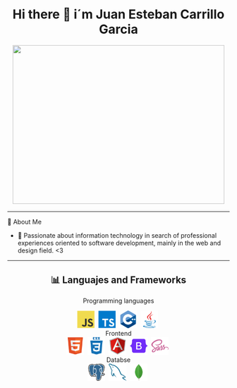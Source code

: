 ### 
<div id="header" align="center">
    <h1 align="center">Hi there 👋 i´m Juan Esteban Carrillo Garcia</h1>
    <img src="https://media0.giphy.com/media/qgQUggAC3Pfv687qPC/giphy.gif?cid=ecf05e47zl7mnmsnonpalrv0zsqum49118l5rl088sipin8s&rid=giphy.gif&ct=g" width="480" height="360" />
</div>


---
📕 About Me
 - 🔭 Passionate about information technology in search of professional experiences oriented to software development, mainly in the web and design field. <3
 
---
<h2 align="center">📊 Languajes and Frameworks</h2>
<div align = "center">

Programming languages
       <div>
        <img src="https://github.com/devicons/devicon/blob/master/icons/javascript/javascript-original.svg" title="JavaScript" alt="JavaScript" width="40" height="40"/>&nbsp;
        <img src="https://github.com/devicons/devicon/blob/master/icons/typescript/typescript-original.svg" title="Typescript" alt="Typescript" width="40" height="40"/>&nbsp;
        <img src="https://github.com/devicons/devicon/blob/master/icons/cplusplus/cplusplus-original.svg" title="C++" alt="C++" width="40" height="40"/>&nbsp;
        <img src="https://github.com/devicons/devicon/blob/master/icons/java/java-original.svg" title="Java" alt="Java" width="40" height="40"/>&nbsp;
      </div>
Frontend
       <div>
        <img src="https://github.com/devicons/devicon/blob/master/icons/html5/html5-original.svg" title="HTML5" alt="HTML" width="40" height="40"/>&nbsp;
        <img src="https://github.com/devicons/devicon/blob/master/icons/css3/css3-plain-wordmark.svg"  title="CSS3" alt="CSS" width="40" height="40"/>&nbsp;
        <img src="https://github.com/devicons/devicon/blob/master/icons/angularjs/angularjs-original.svg" title="Angular" alt="Angular" width="40" height="40"/>&nbsp;
        <img src="https://github.com/devicons/devicon/blob/master/icons/bootstrap/bootstrap-plain.svg" title="Bootstrap" alt="Bootstrap" width="40" height="40"/>&nbsp;
        <img src="https://github.com/devicons/devicon/blob/master/icons/sass/sass-original.svg" title="Sass" alt="Sass" width="40" height="40"/>&nbsp;
      </div>
Databse
       <div>
        <img src="https://github.com/devicons/devicon/blob/master/icons/postgresql/postgresql-original.svg" title="Postgesql" alt="Postgresql" width="40" height="40"/>&nbsp;
        <img src="https://github.com/devicons/devicon/blob/master/icons/mysql/mysql-original.svg"  title="MySql" alt="MySql" width="40" height="40"/>&nbsp;
        <img src="https://github.com/devicons/devicon/blob/master/icons/mongodb/mongodb-original.svg" title="MongoDb" alt="MongoDb" width="40" height="40"/>&nbsp;
      </div>


</div>

 
